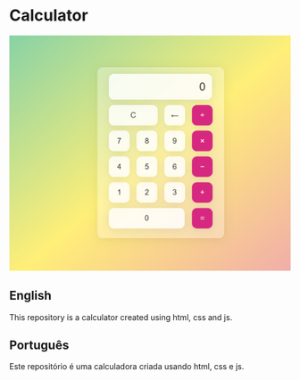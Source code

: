 # Calculator 

<p align="center">
  <img src="calculator/ASSETS/calculadora.png" alt="Calculator Example Preview">
</p>

## English
<p>This repository is a calculator created using html, css and js.</p>

## Português 
<p>Este repositório é uma calculadora criada usando html, css e js.</p>
